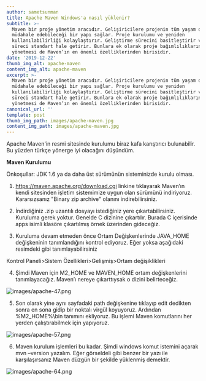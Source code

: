 ```yaml
---
author: sametsunman
title: Apache Maven Windows'a nasıl yüklenir?
subtitle: >-
  Maven bir proje yönetim aracıdır. Gelişiricilere projenin tüm yaşam döngüsüne
  müdahale edebileceği bir yapı sağlar. Proje kurulumu ve yeniden
  kullanılabilirliği kolaylaştırır. Geliştirme sürecini basitleştirir ve bu
  süreci standart hale getirir. Bunlara ek olarak proje bağımlılıklarını
  yönetmesi de Maven’ın en önemli özelliklerinden birisidir.
date: '2019-12-22'
thumb_img_alt: apache-maven
content_img_alt: apache-maven
excerpt: >-
  Maven bir proje yönetim aracıdır. Gelişiricilere projenin tüm yaşam döngüsüne
  müdahale edebileceği bir yapı sağlar. Proje kurulumu ve yeniden
  kullanılabilirliği kolaylaştırır. Geliştirme sürecini basitleştirir ve bu
  süreci standart hale getirir. Bunlara ek olarak proje bağımlılıklarını
  yönetmesi de Maven’ın en önemli özelliklerinden birisidir.
canonical_url: ''
template: post
thumb_img_path: images/apache-maven.jpg
content_img_path: images/apache-maven.jpg
---
```

Apache Maven'in resmi sitesinde kurulumu biraz kafa karıştırıcı bulunabilir. Bu yüzden türkçe yönerge iyi olacağını düşündüm.

__Maven Kurulumu__

Önkoşullar: JDK 1.6 ya da daha üst sürümünün sisteminizde kurulu olması.


1. https://maven.apache.org/download.cgi linkine tıklayarak Maven’ın kendi sitesinden işletim sistemimize uygun olan sürümünü indiriyoruz. Kararsızsanız "Binary zip archive" olanını indirebilirsiniz.

2. İndirdiğiniz .zip uzantılı dosyayı istediğiniz yere çıkartabilirsiniz. Kuruluma gerek yoktur. Genelde C dizinine çıkartılır. Burada C içerisinde apps isimli klasöre çıkartılmış örnek üzerinden gideceğiz.

3. Kuruluma devam etmeden önce Ortam Değişkenlerinde JAVA_HOME değişkeninin tanımlandığını kontrol ediyoruz. Eğer yoksa aşağıdaki resimdeki gibi tanımlayabilirsiniz

Kontrol Paneli>Sistem Özellikleri>Gelişmiş>Ortam değişiklikleri

4. Şimdi Maven için M2_HOME ve MAVEN_HOME ortam değişkenlerini tanımlayacağız. Maven’ı nereye çıkarttıysak o dizini belirteceğiz.

![images/apache-47.png](/images/apache-47.png)

5. Son olarak yine aynı sayfadaki path değişkenine tıklayıp edit dedikten sonra en sona gidip bir noktalı virgül koyuyoruz. Ardından %M2_HOME%\bin tanımını ekliyoruz. Bu işlemi Maven komutlarını her yerden çalıştırabilmek için yapıyoruz.

![images/apache-57.png](/images/apache-57.png)

6. Maven kurulum işlemleri bu kadar. Şimdi windows komut istemini açarak mvn –version yazalım. Eğer görseldeli gibi benzer bir yazı ile karşılaşırsanız Maven düzgün bir şekilde yüklenmiş demektir.

![images/apache-64.png](/images/apache-64.png)
